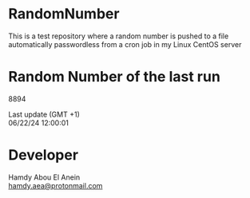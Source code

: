 # RandomNumber    
This is a test repository where a random number is pushed to a file automatically passwordless from a cron job in my Linux CentOS server    
# Random Number of the last run   
8894
      
Last update (GMT +1)    
06/22/24 12:00:01
# Developer    
Hamdy Abou El Anein   
hamdy.aea@protonmail.com
